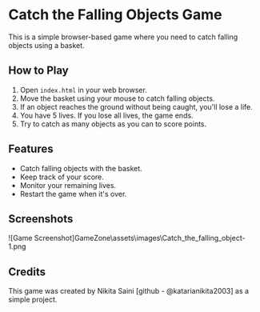 # Catch the Falling Objects Game

This is a simple browser-based game where you need to catch falling objects using a basket. 

## How to Play

1. Open `index.html` in your web browser.
2. Move the basket using your mouse to catch falling objects.
3. If an object reaches the ground without being caught, you'll lose a life.
4. You have 5 lives. If you lose all lives, the game ends.
5. Try to catch as many objects as you can to score points.

## Features

- Catch falling objects with the basket.
- Keep track of your score.
- Monitor your remaining lives.
- Restart the game when it's over.

## Screenshots

![Game Screenshot]GameZone\assets\images\Catch_the_falling_object-1.png

## Credits

This game was created by Nikita Saini [github - @katarianikita2003] as a simple project.

